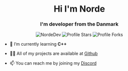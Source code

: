 <!-- https://github.com/Smug246/ -->
<!-- LEAVE A STAR, IF YOU LIKE IT ! -->

<h1 align="center">Hi I'm Norde</h1>
<h3 align="center">I'm developer from the Danmark</h3>

<p align="center"> 
<img src="https://komarev.com/ghpvc/?username=NordeDev&label=Profile%20views&color=292929&style=flat" alt="NordeDev" />
<img src="https://img.shields.io/badge/dynamic/json?&label=Total%20Stars&color=292929&style=flat&style=for-the-badge&query=%24.stars&url=https://api.github-star-counter.workers.dev/user/NordeDev" alt="Profile Stars"></a>
<img src="https://img.shields.io/badge/dynamic/json?&label=Total%20Forks&color=292929&style=flat&style=for-the-badge&query=%24.forks&url=https://api.github-star-counter.workers.dev/user/NordeDev" alt="Profile Forks"></a>
</p>


- 🌱 I’m currently learning **C++**

- 👨‍💻 All of my projects are available at [Github](https://github.com/NordeDev?tab=repositories)

- 📫 You can reach me by joining my [Discord](https://discord.gg/m-market)
